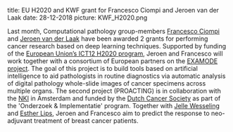 title: EU H2020 and KWF grant for Francesco Ciompi and Jeroen van der Laak
date: 28-12-2018
picture: KWF_H2020.png

Last month, Computational pathology group-members [Francesco Ciompi](https://www.computationalpathologygroup.eu/members/francesco-ciompi/) and [Jeroen van der Laak](https://www.computationalpathologygroup.eu/members/jeroen-van-der-laak/) have been awarded 2 grants for performing cancer research based on deep learning techniques. Supported by funding of the [European Union’s ICT12 H2020 program](https://ec.europa.eu/programmes/horizon2020/en/), Jeroen and Francesco will work together with a consortium of European partners on the [EXAMODE project](https://www.examode.eu/). The goal of this project is to build tools based on artificial intelligence to aid pathologists in routine diagnostics via automatic analysis of digital pathology whole-slide images of cancer specimens across multiple organs. The second project (PROACTING) is in collaboration with the [NKI](https://www.nki.nl/) in Amsterdam and funded by the [Dutch Cancer Society](https://www.kwf.nl/onderzoek/subsidie-informatie/Pages/default.aspx) as part of the 'Onderzoek & Implementatie' program. Together with [Jelle Wesseling](https://www.nki.nl/divisions/molecular-pathology/wesseling-j-group/) and [Esther Lips](https://www.nki.nl/people/lips-esther), Jeroen and Francesco aim to predict the response to neo-adjuvant treatment of breast cancer patients.
